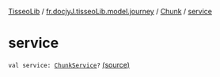 [TisseoLib](../../index.md) / [fr.docjyJ.tisseoLib.model.journey](../index.md) / [Chunk](index.md) / [service](./service.md)

# service

`val service: `[`ChunkService`](../-chunk-service/index.md)`?` [(source)](https://github.com/docjyJ/TisseoLib/tree/master/src/main/kotlin/fr/docjyJ/tisseoLib/model/journey/Chunk.kt#L5)